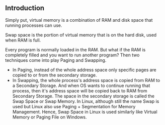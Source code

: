 ## Introduction
Simply put, virtual memory is a combination of RAM and disk space that running processes can use.

Swap space is the portion of virtual memory that is on the hard disk, used when RAM is full.

Every program is normally loaded in the RAM. But what if the RAM is completely filled and you want to run another program? Then two techniques come into play Paging and Swapping.
* In Paging, instead of the whole address space only specific pages are copied to or from the secondary storage.
* In Swapping, the whole process's address space is copied from RAM to a Secondary Storage. And when OS wants to continue running that process, then it's address space will be copied back to RAM from Secondary Storage. The space in the secondary storage is called the Swap Space or Swap Memory. In Linux, although still the name Swap is used but Linux also use Paging + Segmentation for Memory Management. Hence, Swap Space in Linux is used similarly like Virtual Memory or Paging File on Windows.
